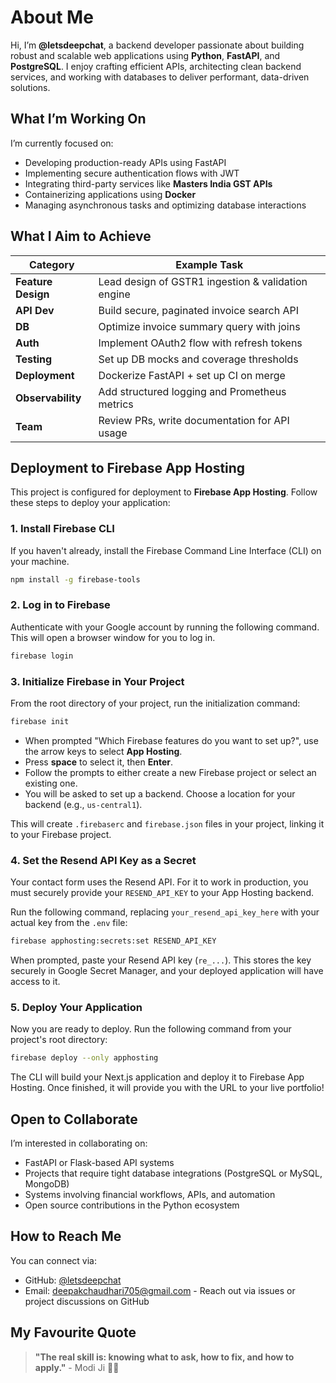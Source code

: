 # About Me

Hi, I’m **@letsdeepchat**, a backend developer passionate about building robust and scalable web applications using **Python**, **FastAPI**, and **PostgreSQL**. I enjoy crafting efficient APIs, architecting clean backend services, and working with databases to deliver performant, data-driven solutions.

## What I’m Working On

I’m currently focused on:

- Developing production-ready APIs using FastAPI  
- Implementing secure authentication flows with JWT  
- Integrating third-party services like **Masters India GST APIs**  
- Containerizing applications using **Docker**  
- Managing asynchronous tasks and optimizing database interactions  

## What I Aim to Achieve

| Category           | Example Task                                       |
| ------------------ | -------------------------------------------------- |
| **Feature Design** | Lead design of GSTR1 ingestion & validation engine |
| **API Dev**        | Build secure, paginated invoice search API         |
| **DB**             | Optimize invoice summary query with joins          |
| **Auth**           | Implement OAuth2 flow with refresh tokens          |
| **Testing**        | Set up DB mocks and coverage thresholds            |
| **Deployment**     | Dockerize FastAPI + set up CI on merge             |
| **Observability**  | Add structured logging and Prometheus metrics      |
| **Team**           | Review PRs, write documentation for API usage      |

## Deployment to Firebase App Hosting

This project is configured for deployment to **Firebase App Hosting**. Follow these steps to deploy your application:

### 1. Install Firebase CLI

If you haven't already, install the Firebase Command Line Interface (CLI) on your machine.

```bash
npm install -g firebase-tools
```

### 2. Log in to Firebase

Authenticate with your Google account by running the following command. This will open a browser window for you to log in.

```bash
firebase login
```

### 3. Initialize Firebase in Your Project

From the root directory of your project, run the initialization command:

```bash
firebase init
```

- When prompted "Which Firebase features do you want to set up?", use the arrow keys to select **App Hosting**.
- Press **space** to select it, then **Enter**.
- Follow the prompts to either create a new Firebase project or select an existing one.
- You will be asked to set up a backend. Choose a location for your backend (e.g., `us-central1`).

This will create `.firebaserc` and `firebase.json` files in your project, linking it to your Firebase project.

### 4. Set the Resend API Key as a Secret

Your contact form uses the Resend API. For it to work in production, you must securely provide your `RESEND_API_KEY` to your App Hosting backend.

Run the following command, replacing `your_resend_api_key_here` with your actual key from the `.env` file:

```bash
firebase apphosting:secrets:set RESEND_API_KEY
```

When prompted, paste your Resend API key (`re_...`). This stores the key securely in Google Secret Manager, and your deployed application will have access to it.

### 5. Deploy Your Application

Now you are ready to deploy. Run the following command from your project's root directory:

```bash
firebase deploy --only apphosting
```

The CLI will build your Next.js application and deploy it to Firebase App Hosting. Once finished, it will provide you with the URL to your live portfolio!

## Open to Collaborate

I’m interested in collaborating on:

- FastAPI or Flask-based API systems  
- Projects that require tight database integrations (PostgreSQL or MySQL, MongoDB)  
- Systems involving financial workflows, APIs, and automation  
- Open source contributions in the Python ecosystem  

## How to Reach Me

You can connect via:

- GitHub: [@letsdeepchat](https://github.com/letsdeepchat)  
- Email: deepakchaudhari705@gmail.com - Reach out via issues or project discussions on GitHub  

## My Favourite Quote

> **"The real skill is: knowing what to ask, how to fix, and how to apply."** - Modi Ji 🤪😂
